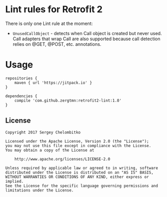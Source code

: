 # Lint rules for Retrofit 2

There is only one Lint rule at the moment:
* `UnusedCallObject` - detects when Call object is created but never used.
Call adapters that wrap Call are also supported because call detection relies on @GET, @POST, etc. annotations.

# Usage

```
repositories {
    maven { url 'https://jitpack.io' }
}

dependencies {
    compile 'com.github.zergtmn:retrofit2-lint:1.0'
}
```

## License

```
Copyright 2017 Sergey Chelombitko

Licensed under the Apache License, Version 2.0 (the "License");
you may not use this file except in compliance with the License.
You may obtain a copy of the License at

    http://www.apache.org/licenses/LICENSE-2.0

Unless required by applicable law or agreed to in writing, software
distributed under the License is distributed on an "AS IS" BASIS,
WITHOUT WARRANTIES OR CONDITIONS OF ANY KIND, either express or implied.
See the License for the specific language governing permissions and
limitations under the License.
```
